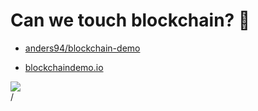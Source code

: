 # Can we touch blockchain? 🙏


<div grid="~ cols-2 gap-2" m="t-2">
<div>

- [anders94/blockchain-demo](https://andersbrownworth.com/blockchain/public-private-keys/keys)

- [blockchaindemo.io](https://blockchaindemo.io)

</div>
  <div>
    <img border="rounded" src="/scaffold.gif">
  </div>
</div>
<div class="absolute right-5px bottom-5px">
<SlideCurrentNo /> / <SlidesTotal />
</div>